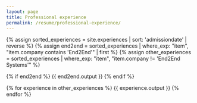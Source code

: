 ```yaml
---
layout: page
title: Professional experience
permalink: /resume/professional-experience/
---
```


{% assign sorted_experiences = site.experiences | sort: 'admissiondate' | reverse %}
{% assign end2end = sorted_experiences | where_exp: "item", "item.company contains 'End2End'" | first %}
{% assign other_experiences = sorted_experiences | where_exp: "item", "item.company != 'End2End Systems'" %}

{% if end2end %}
  {{ end2end.output }}
{% endif %}

{% for experience in other_experiences %}
  {{ experience.output }}
{% endfor %}
